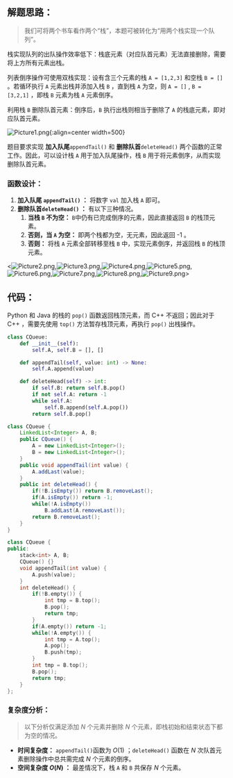 ## 解题思路：

> 我们可将两个书车看作两个“栈”，本题可被转化为“用两个栈实现一个队列”。

栈实现队列的出队操作效率低下：栈底元素（对应队首元素）无法直接删除，需要将上方所有元素出栈。

列表倒序操作可使用双栈实现：设有含三个元素的栈 `A = [1,2,3]` 和空栈 `B = []` 。若循环执行 `A` 元素出栈并添加入栈 `B` ，直到栈 `A` 为空，则 `A = []` , `B = [3,2,1]` ，即栈 `B` 元素为栈 `A` 元素倒序。

利用栈 `B` 删除队首元素：倒序后，`B` 执行出栈则相当于删除了 `A` 的栈底元素，即对应队首元素。

![Picture1.png](https://pic.leetcode-cn.com/1599286207-HnnMhX-Picture1.png){:align=center width=500}

题目要求实现 **加入队尾**`appendTail()` 和 **删除队首**`deleteHead()` 两个函数的正常工作。因此，可以设计栈 `A` 用于加入队尾操作，栈 `B` 用于将元素倒序，从而实现删除队首元素。

### 函数设计：

1. **加入队尾 `appendTail()` ：** 将数字 `val` 加入栈 `A` 即可。
2. **删除队首`deleteHead()` ：** 有以下三种情况。
    1. **当栈 `B` 不为空：** `B`中仍有已完成倒序的元素，因此直接返回 `B` 的栈顶元素。
    2. **否则，当 `A` 为空：** 即两个栈都为空，无元素，因此返回 -1 。
    3. **否则：** 将栈 `A` 元素全部转移至栈 `B` 中，实现元素倒序，并返回栈 `B` 的栈顶元素。

<![Picture2.png](https://pic.leetcode-cn.com/1599286207-iyRyBk-Picture2.png),![Picture3.png](https://pic.leetcode-cn.com/1599286207-CGxWnt-Picture3.png),![Picture4.png](https://pic.leetcode-cn.com/1599286207-tULpWB-Picture4.png),![Picture5.png](https://pic.leetcode-cn.com/1599286207-aEsTfK-Picture5.png),![Picture6.png](https://pic.leetcode-cn.com/1599286207-VdXYtf-Picture6.png),![Picture7.png](https://pic.leetcode-cn.com/1599286207-heDHcK-Picture7.png),![Picture8.png](https://pic.leetcode-cn.com/1599286207-gwMjUh-Picture8.png),![Picture9.png](https://pic.leetcode-cn.com/1599286207-xInqcE-Picture9.png)>

## 代码：

Python 和 Java 的栈的 `pop()` 函数返回栈顶元素，而 C++ 不返回；因此对于 C++ ，需要先使用 `top()` 方法暂存栈顶元素，再执行 `pop()` 出栈操作。

```Python []
class CQueue:
    def __init__(self):
        self.A, self.B = [], []

    def appendTail(self, value: int) -> None:
        self.A.append(value)

    def deleteHead(self) -> int:
        if self.B: return self.B.pop()
        if not self.A: return -1
        while self.A:
            self.B.append(self.A.pop())
        return self.B.pop()
```

```Java []
class CQueue {
    LinkedList<Integer> A, B;
    public CQueue() {
        A = new LinkedList<Integer>();
        B = new LinkedList<Integer>();
    }
    public void appendTail(int value) {
        A.addLast(value);
    }
    public int deleteHead() {
        if(!B.isEmpty()) return B.removeLast();
        if(A.isEmpty()) return -1;
        while(!A.isEmpty())
            B.addLast(A.removeLast());
        return B.removeLast();
    }
}
```

```C++ []
class CQueue {
public:
    stack<int> A, B;
    CQueue() {}
    void appendTail(int value) {
        A.push(value);
    }
    int deleteHead() {
        if(!B.empty()) {
            int tmp = B.top();
            B.pop();
            return tmp;
        }
        if(A.empty()) return -1;
        while(!A.empty()) {
            int tmp = A.top();
            A.pop();
            B.push(tmp);
        }
        int tmp = B.top();
        B.pop();
        return tmp;
    }
};
```

### 复杂度分析：

> 以下分析仅满足添加 $N$ 个元素并删除 $N$ 个元素，即栈初始和结束状态下都为空的情况。

- **时间复杂度：** `appendTail()`函数为 $O(1)$ ；`deleteHead()` 函数在 $N$ 次队首元素删除操作中总共需完成 $N$ 个元素的倒序。
- **空间复杂度 $O(N)$ ：** 最差情况下，栈 `A` 和 `B` 共保存 $N$ 个元素。

